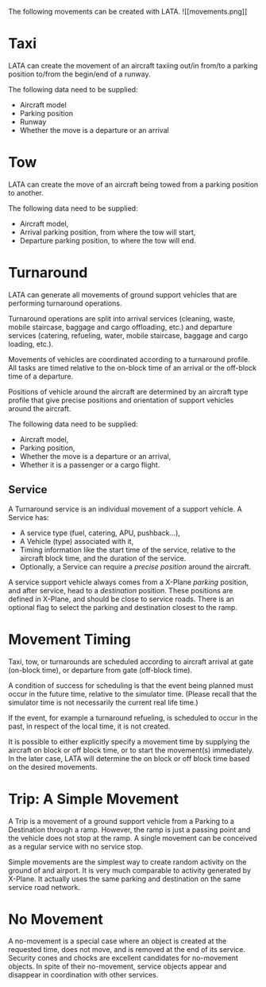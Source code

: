 The following movements can be created with LATA.
![[movements.png]]
# Taxi
LATA can create the movement of an aircraft taxiing out/in from/to a parking position to/from the begin/end of a runway.

The following data need to be supplied:

- Aircraft model
- Parking position
- Runway
- Whether the move is a departure or an arrival

# Tow
LATA can create the move of an aircraft being towed from a parking position to another.

The following data need to be supplied:

- Aircraft model,
- Arrival parking position, from where the tow will start,
- Departure parking position, to where the tow will end.

# Turnaround
LATA can generate all movements of ground support vehicles that are performing turnaround operations.

Turnaround operations are split into arrival services (cleaning, waste, mobile staircase, baggage and cargo offloading, etc.) and departure services (catering, refueling, water, mobile staircase, baggage and cargo loading, etc.).

Movements of vehicles are coordinated according to a turnaround profile. All tasks are timed relative to the on-block time of an arrival or the off-block time of a departure.

Positions of vehicle around the aircraft are determined by an aircraft type profile that give precise positions and orientation of support vehicles around the aircraft.

The following data need to be supplied:

- Aircraft model,
- Parking position,
- Whether the move is a departure or an arrival,
- Whether it is a passenger or a cargo flight.

## Service
A Turnaround service is an individual movement of a support vehicle. A Service has:

- A service type (fuel, catering, APU, pushback...),
- A Vehicle (type) associated with it,
- Timing information like the start time of the service, relative to the aircraft block time, and the duration of the service.
- Optionally, a Service can require a *precise position* around the aircraft.

A service support vehicle always comes from a X-Plane *parking* position, and after service, head to a *destination* position. These positions are defined in X-Plane, and should be close to service roads. There is an optional flag to select the parking and destination closest to the ramp.

# Movement Timing
Taxi, tow, or turnarounds are scheduled according to aircraft arrival at gate (on-block time), or departure from gate (off-block time).

A condition of success for scheduling is that the event being planned must occur in the future time, relative to the simulator time. (Please recall that the simulator time is not necessarily the current real life time.)

If the event, for example a turnaround refueling, is scheduled to occur in the past, in respect of the local time, it is not created.

It is possible to either explicitly specify a movement time by supplying the aircraft on block or off block time, or to start the movement(s) immediately. In the later case, LATA will determine the on block or off block time based on the desired movements.

# Trip: A Simple Movement

A Trip is a movement of a ground support vehicle from a Parking to a Destination through a ramp. However, the ramp is just a passing point and the vehicle does not stop at the ramp. A single movement can be conceived as a regular service with no service stop.

Simple movements are the simplest way to create random activity on the ground of and airport. It is very much comparable to activity generated by X-Plane. It actually uses the same parking and destination on the same service road network.

# No Movement
A no-movement is a special case where an object is created at the requested time, does not move, and is removed at the end of its service. Security cones and chocks are excellent candidates for no-movement objects.
In spite of their no-movement, service objects appear and disappear in coordination with other services.
